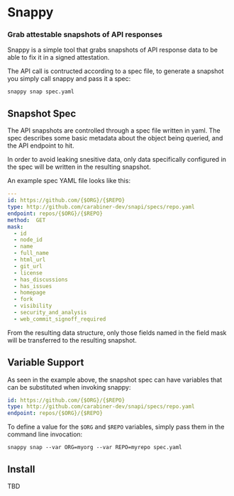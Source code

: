 # Snappy
### Grab attestable snapshots of API responses

Snappy is a simple tool that grabs snapshots of API response data to
be able to fix it in a signed attestation.

The API call is contructed according to a spec file, to generate a snapshot
you simply call snappy and pass it a spec:

```
snappy snap spec.yaml
```

## Snapshot Spec 

The API snapshots are controlled through a spec file written in yaml.
The spec describes some basic metadata about the object being queried,
and the API endpoint to hit.

In order to avoid leaking snesitive data, only data specifically configured
in the spec will be written in the resulting snapshot.

An example spec YAML file looks like this:

```yaml
---
id: https://github.com/{$ORG}/{$REPO}
type: http://github.com/carabiner-dev/snapi/specs/repo.yaml
endpoint: repos/{$ORG}/{$REPO}
method:  GET
mask:
  - id
  - node_id
  - name
  - full_name
  - html_url
  - git_url
  - license
  - has_discussions
  - has_issues
  - homepage
  - fork
  - visibility
  - security_and_analysis
  - web_commit_signoff_required
```

From the resulting data structure, only those fields named in the field mask
will be transferred to the resulting snapshot.

## Variable Support

As seen in the example above, the snapshot spec can have variables that
can be substituted when invoking snappy:

```yaml
id: https://github.com/{$ORG}/{$REPO}
type: http://github.com/carabiner-dev/snapi/specs/repo.yaml
endpoint: repos/{$ORG}/{$REPO}
```

To define a value for the `$ORG` and `$REPO` variables, simply pass them
in the command line invocation:

```
snappy snap --var ORG=myorg --var REPO=myrepo spec.yaml
```

## Install

TBD

